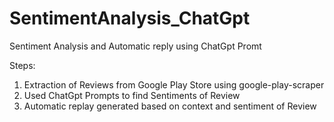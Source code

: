 # SentimentAnalysis_ChatGpt
Sentiment Analysis and Automatic reply using ChatGpt Promt

Steps:
1) Extraction of Reviews from Google Play Store using google-play-scraper
2) Used ChatGpt Prompts to find Sentiments of Review 
3) Automatic replay generated based on context and sentiment of Review

